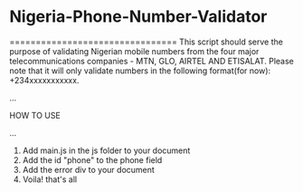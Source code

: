# Nigeria-Phone-Number-Validator
================================
This script should serve the purpose of validating Nigerian mobile numbers from the four major telecommunications companies - MTN, GLO, AIRTEL AND ETISALAT. Please note that it will only validate numbers in the following format(for now): +234xxxxxxxxxxx.

...
<p> HOW TO USE </p>
...

1. Add main.js in the js folder to your document
2. Add the id "phone" to the phone field
3. Add the error div to your document
4. Voila! that's all